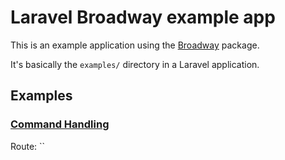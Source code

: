# Laravel Broadway example app

This is an example application using the [Broadway](https://github.com/qandidate-labs/broadway/) package.

It's basically the `examples/` directory in a Laravel application.

## Examples

### [Command Handling](https://github.com/qandidate-labs/broadway/tree/master/examples/command-handling)

Route: ``
